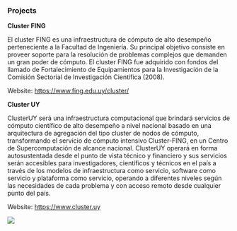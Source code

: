 ### Projects

**Cluster FING**

El cluster FING es una infraestructura de cómputo de alto desempeño perteneciente a la Facultad de Ingeniería. Su principal objetivo consiste en proveer soporte para la resolución de problemas complejos que demanden un gran poder de cómputo. El cluster FING fue adquirido con fondos del llamado de Fortalecimiento de Equipamientos para la Investigación de la Comisión Sectorial de Investigación Científica (2008). 

Website: https://www.fing.edu.uy/cluster/

**Cluster UY**

ClusterUY será una infraestructura computacional que brindará servicios de cómputo científico de alto desempeño a nivel nacional basado en una arquitectura de agregación del tipo cluster de nodos de cómputo, transformando el servicio de cómputo intensivo Cluster-FING, en un Centro de Supercomputación de alcance nacional. ClusterUY operará en forma autosustentada desde el punto de vista técnico y financiero y sus servicios serán accesibles para investigadores, científicos y técnicos en el país a través de los modelos de infraestructura como servicio, software como servicio y plataforma como servicio, operando a diferentes niveles según las necesidades de cada problema y con acceso remoto desde cualquier punto del país. 

Website: https://www.cluster.uy

<a href="https://www.cluster.uy"><img src="http://www.cluster.uy/images/logo_clusteruy.png" class="img-responsive" style="margin:auto;" /></a>
